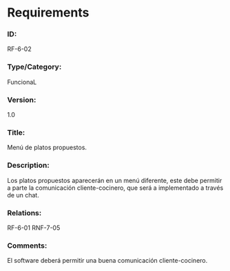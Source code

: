 # Requirements

### ID: 
RF-6-02

### Type/Category:
FuncionaL

### Version:
1.0

### Title: 
Menú de platos propuestos.

### Description: 
Los platos propuestos aparecerán en un menú diferente, este debe permitir a parte la comunicación cliente-cocinero, que será a implementado a través de un chat.

### Relations: 
RF-6-01
RNF-7-05

### Comments: 
El software deberá permitir una buena comunicación cliente-cocinero.
